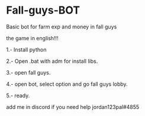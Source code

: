 # Fall-guys-BOT

Basic bot for farm exp and money in fall guys 

the game in english!!!

1.- Install python

2.- Open .bat with adm for install libs.

3.- open fall guys.

4.- open bot, select option and go fall guys lobby.

5.- ready.


add me in discord if you need help
jordan123pal#4855
